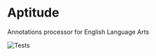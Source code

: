 # Aptitude
Annotations processor for English Language Arts

![Tests](https://github.com/ThatAquarel/Aptitude/actions/workflows/tests.yml/badge.svg)
